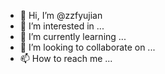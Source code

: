 - 👋 Hi, I’m @zzfyujian
- 👀 I’m interested in ...
- 🌱 I’m currently learning ...
- 💞️ I’m looking to collaborate on ...
- 📫 How to reach me ...

<!---
zzfyujian/zzfyujian is a ✨ special ✨ repository because its `README.md` (this file) appears on your GitHub profile.
You can click the Preview link to take a look at your changes.
--->
